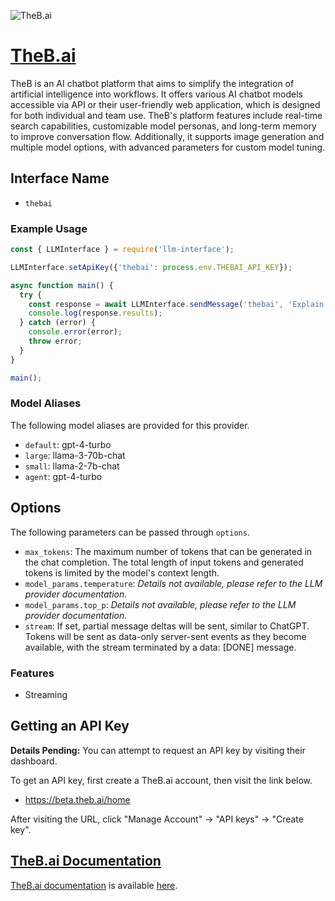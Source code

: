 ![TheB.ai](https://samestrin.github.io/media/llm-interface/thebai.png)

# [TheB.ai](https://theb.ai)

TheB is an AI chatbot platform that aims to simplify the integration of artificial intelligence into workflows. It offers various AI chatbot models accessible via API or their user-friendly web application, which is designed for both individual and team use. TheB's platform features include real-time search capabilities, customizable model personas, and long-term memory to improve conversation flow. Additionally, it supports image generation and multiple model options, with advanced parameters for custom model tuning.

## Interface Name

- `thebai`

### Example Usage

```javascript
const { LLMInterface } = require('llm-interface');

LLMInterface.setApiKey({'thebai': process.env.THEBAI_API_KEY});

async function main() {
  try {
    const response = await LLMInterface.sendMessage('thebai', 'Explain the importance of low latency LLMs.');
    console.log(response.results);
  } catch (error) {
    console.error(error);
    throw error;
  }
}

main();
```

### Model Aliases

The following model aliases are provided for this provider. 

- `default`: gpt-4-turbo
- `large`: llama-3-70b-chat
- `small`: llama-2-7b-chat
- `agent`: gpt-4-turbo


## Options

The following parameters can be passed through `options`.

- `max_tokens`: The maximum number of tokens that can be generated in the chat completion. The total length of input tokens and generated tokens is limited by the model's context length.
- `model_params.temperature`: _Details not available, please refer to the LLM provider documentation._
- `model_params.top_p`: _Details not available, please refer to the LLM provider documentation._
- `stream`: If set, partial message deltas will be sent, similar to ChatGPT. Tokens will be sent as data-only server-sent events as they become available, with the stream terminated by a data: [DONE] message.


### Features

- Streaming


## Getting an API Key

**Details Pending:** You can attempt to request an API key by visiting their dashboard.

To get an API key, first create a TheB.ai account, then visit the link below.

- https://beta.theb.ai/home

After visiting the URL, click "Manage Account" -> "API keys" -> "Create key".


## [TheB.ai Documentation](https://docs.theb.ai/)

[TheB.ai documentation](https://docs.theb.ai/) is available [here](https://docs.theb.ai/).
